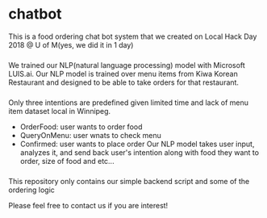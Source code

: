 # chatbot
This is a food ordering chat bot system that we created on Local Hack Day 2018 @ U of M(yes, we did it in 1 day)

###
We trained our NLP(natural language processing) model with Microsoft LUIS.ai.
Our NLP model is trained over menu items from Kiwa Korean Restaurant and designed to be able to take orders for that restaurant.

###
Only three intentions are predefined given limited time and lack of menu item dataset local in Winnipeg.
- OrderFood: user wants to order food
- QueryOnMenu: user wnats to check menu
- Confirmed: user wants to place order
Our NLP model takes user input, analyzes it, and send back user's intention along with food they want to order, size of food and etc...

###
This repository only contains our simple backend script and some of the ordering logic 

Please feel free to contact us if you are interest!
